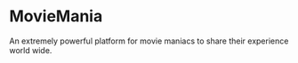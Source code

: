 # MovieMania
An extremely powerful platform for movie maniacs to share their experience world wide.
